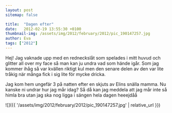 ```yaml
---
layout: post
sitemap: false

title:  "Dagen efter"
date:   2012-02-19 13:55:30 +0100
thumbnail-img: /assets/img/2012/february/2012/pic_190147257.jpg
author: Eva
tags: ["2012"]
---
```


Hej! Jag vaknade upp med en  redneckslåt som spelades i mitt huvud och glitter all over my face så man kan ju undra vad som hände igår. Som jag kommer ihåg så var kvällen riktigt kul men den senare delen av den var lite tråkig när många fick i sig lite för mycke dricka. 

Jag kom hem ungefär 3 på natten efter en skjuts av Elins snälla mamma. Nu kanske ni undrar hur jag mår idag? Så då kan jag meddela att jag mår inte så himla bra utan jag ska nog ligga i sängen hela dagen heeejdåå

![]({{ '/assets/img/2012/february/2012/pic_190147257.jpg'  | relative_url }})

